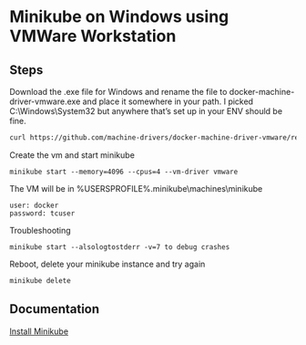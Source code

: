 # Minikube on Windows using VMWare Workstation

## Steps

Download the .exe file for Windows and rename the file to docker-machine-driver-vmware.exe and place it somewhere in your path.
I picked C:\Windows\System32 but anywhere that’s set up in your ENV should be fine.

```bash
curl https://github.com/machine-drivers/docker-machine-driver-vmware/releases/download/v0.1.0/docker-machine-driver-vmware_linux_amd64 -o %windir%\System32\docker-machine-driver-vmware.exe
```

Create the vm and start minikube

```
minikube start --memory=4096 --cpus=4 --vm-driver vmware
```

The VM will be in %USERSPROFILE%\.minikube\machines\minikube

```
user: docker
password: tcuser
```

Troubleshooting

```
minikube start --alsologtostderr -v=7 to debug crashes
```

Reboot, delete your minikube instance and try again

```bash
minikube delete
```

## Documentation

[Install Minikube](https://github.com/kubernetes/minikube)
